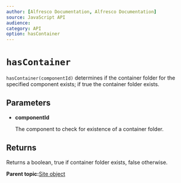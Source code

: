 ```yaml
---
author: [Alfresco Documentation, Alfresco Documentation]
source: JavaScript API
audience: 
category: API
option: hasContainer
---
```


# `hasContainer`

`hasContainer(componentId)` determines if the container folder for the specified component exists; if true the container folder exists.

## Parameters

-   **componentId**

    The component to check for existence of a container folder.


## Returns

Returns a boolean, true if container folder exists, false otherwise.

**Parent topic:**[Site object](../references/API-JS-Site.md)

